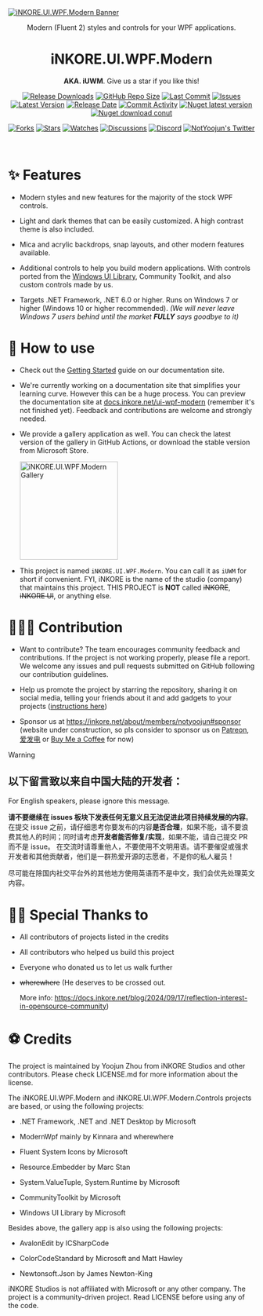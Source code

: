 <a href="https://docs.inkore.net/ui-wpf-modern/introduction">
  <img src="https://github.com/iNKORE-NET/UI.WPF.Modern/blob/main/assets/images/banners/UI.WPF.Modern_Main_1280w.png?raw=true" alt="iNKORE.UI.WPF.Modern Banner" />
</a>
<br>
<p align="center">Modern (Fluent 2) styles and controls for your WPF applications.</p>

<h1 align="center">
  iNKORE.UI.WPF.Modern
</h1>

<p align="center">
    <strong>AKA. iUWM</strong>.
    Give us a star if you like this!
</p>

<p align="center">
  <a href="https://github.com/iNKORE-NET/UI.WPF.Modern/releases"><img src="https://img.shields.io/github/downloads/iNKORE-NET/UI.WPF.Modern/total?color=%239F7AEA" alt="Release Downloads"></a>
  <a href="#"><img src="https://img.shields.io/github/repo-size/iNKORE-NET/UI.WPF.Modern?color=6882C4" alt="GitHub Repo Size"></a>
  <a href="#"><img src="https://img.shields.io/github/last-commit/iNKORE-NET/UI.WPF.Modern?color=%23638e66" alt="Last Commit"></a>
  <a href="#"><img src="https://img.shields.io/github/issues/iNKORE-NET/UI.WPF.Modern?color=f76642" alt="Issues"></a>
  <a href="#"><img src="https://img.shields.io/github/v/release/iNKORE-NET/UI.WPF.Modern?color=%4CF4A8B4" alt="Latest Version"></a>
  <a href="#"><img src="https://img.shields.io/github/release-date/iNKORE-NET/UI.WPF.Modern?color=%23b0a3e8" alt="Release Date"></a>
  <a href="https://github.com/iNKORE-NET/UI.WPF.Modern/commits/"><img src="https://img.shields.io/github/commit-activity/m/iNKORE-NET/UI.WPF.Modern" alt="Commit Activity"></a>
  <a href="https://www.nuget.org/packages/iNKORE.UI.WPF.Modern"><img src="https://img.shields.io/nuget/v/iNKORE.UI.WPF.Modern?color=blue&logo=nuget" alt="Nuget latest version"></a>
  <a href="https://www.nuget.org/packages/iNKORE.UI.WPF.Modern"><img src="https://img.shields.io/nuget/dt/iNKORE.UI.WPF.Modern?color=blue&logo=nuget" alt="Nuget download conut"></a>
</p>

<p align="center">
  <a href="https://github.com/iNKORE-NET/UI.WPF.Modern/network/members"><img src="https://img.shields.io/github/forks/iNKORE-NET/UI.WPF.Modern?style=social" alt="Forks"></a>
  <a href="https://github.com/iNKORE-NET/UI.WPF.Modern/stargazers"><img src="https://img.shields.io/github/stars/iNKORE-NET/UI.WPF.Modern?style=social" alt="Stars"></a>
  <a href="https://github.com/iNKORE-NET/UI.WPF.Modern/watchers"><img src="https://img.shields.io/github/watchers/iNKORE-NET/UI.WPF.Modern?style=social" alt="Watches"></a>
  <a href="https://github.com/iNKORE-NET/UI.WPF.Modern/discussions"><img src="https://img.shields.io/github/discussions/iNKORE-NET/UI.WPF.Modern?style=social" alt="Discussions"></a>
  <a href="https://discord.gg/m6NPNVk4bs"><img src="https://img.shields.io/discord/1092738458805608561?style=social&label=Discord&logo=discord" alt="Discord"></a>
  <a href="https://twitter.com/NotYoojun"><img src="https://img.shields.io/twitter/follow/NotYoojun?style=social" alt="NotYoojun's Twitter"></a>
</p>

<br align="center">

# ✨ Features

- Modern styles and new features for the majority of the stock WPF controls.

- Light and dark themes that can be easily customized. A high contrast theme is also included.

- Mica and acrylic backdrops, snap layouts, and other modern features available.

- Additional controls to help you build modern applications. With controls ported from the [Windows UI Library](https://github.com/microsoft/microsoft-ui-xaml), Community Toolkit, and also custom controls made by us.

- Targets .NET Framework, .NET 6.0 or higher. Runs on Windows 7 or higher (Windows 10 or higher recommended). *(We will never leave Windows 7 users behind until the market **FULLY** says goodbye to it)*

# 🤔 How to use

- Check out the [Getting Started](https://docs.inkore.net/ui-wpf-modern/onboarding) guide on our documentation site.

- We're currently working on a documentation site that simplifies your learning curve. However this can be a huge process. You can preview the documentation site at [docs.inkore.net/ui-wpf-modern](https://docs.inkore.net/ui-wpf-modern/introduction) (remember it's not finished yet). Feedback and contributions are welcome and strongly needed.

- We provide a gallery application as well. You can check the latest version of the gallery in GitHub Actions, or download the stable version from Microsoft Store.

    <a href="https://apps.microsoft.com/detail/9n3js11zc38g?mode=direct">
        <picture>
            <source media="(prefers-color-scheme: dark)"
                srcset="https://get.microsoft.com/images/en-us%20light.svg"/>
            <img src="https://get.microsoft.com/images/en-us%20dark.svg"
                width="200" alt="iNKORE.UI.WPF.Modern Gallery"/>
        </picture>
    </a>

- This project is named `iNKORE.UI.WPF.Modern`. You can call it as `iUWM` for short if convenient. FYI, iNKORE is the name of the studio (company) that maintains this project. THIS PROJECT is **NOT** called ~~iNKORE~~, ~~iNKORE UI~~, or anything else.

# 🙋🏻‍♂️ Contribution

- Want to contribute? The team encourages community feedback and contributions. If the project is not working properly, please file a report. We welcome any issues and pull requests submitted on GitHub following our contribution guidelines.
  
- Help us promote the project by starring the repository, sharing it on social media, telling your friends about it and add gadgets to your projects ([instructions here](https://github.com/iNKORE-NET/UI.WPF.Modern/blob/main/docs/promotions.md))

- Sponsor us at https://inkore.net/about/members/notyoojun#sponsor (website under construction, so pls consider to sponsor us on [Patreon](https://patreon.com/notyoojun), [爱发电](https://ifdian.net/a/NotYoojun) or [Buy Me a Coffee](https://buymeacoffee.com/notyoojun) for now)

> [!WARNING]
>
> ## 以下留言致以来自中国大陆的开发者：
>
> For English speakers, please ignore this message.
>
> **请不要继续在 issues 板块下发表任何无意义且无法促进此项目持续发展的内容**。在提交 issue 之前，请仔细思考你要发布的内容**是否合理**，如果不能，请不要浪费其他人的时间；同时请考虑**开发者能否修复/实现**，如果不能，请自己提交 PR 而不是 issue。
> 在交流时请尊重他人，不要使用不文明用语。请不要催促或强求开发者和其他贡献者，他们是一群热爱开源的志愿者，不是你的私人雇员！
>
> 尽可能在除国内社交平台外的其他地方使用英语而不是中文，我们会优先处理英文内容。

# 🙏🏻 Special Thanks to

- All contributors of projects listed in the credits

- All contributors who helped us build this project

- Everyone who donated us to let us walk further

- ~~wherewhere~~ (He deserves to be crossed out.

  More info: https://docs.inkore.net/blog/2024/09/17/reflection-interest-in-opensource-community)

# ⚽ Credits

The project is maintained by Yoojun Zhou from iNKORE Studios and other contributors.
Please check LICENSE.md for more information about the license.

The iNKORE.UI.WPF.Modern and iNKORE.UI.WPF.Modern.Controls projects are based, or using the following projects:

- .NET Framework, .NET and .NET Desktop by Microsoft

- ModernWpf mainly by Kinnara and wherewhere

- Fluent System Icons by Microsoft

- Resource.Embedder by Marc Stan

- System.ValueTuple, System.Runtime by Microsoft

- CommunityToolkit by Microsoft

- Windows UI Library by Microsoft

Besides above, the gallery app is also using the following projects:

- AvalonEdit by ICSharpCode

- ColorCodeStandard by Microsoft and Matt Hawley

- Newtonsoft.Json by James Newton-King

iNKORE Studios is not affiliated with Microsoft or any other company. The project is a community-driven project. Read LICENSE before using any of the code.

